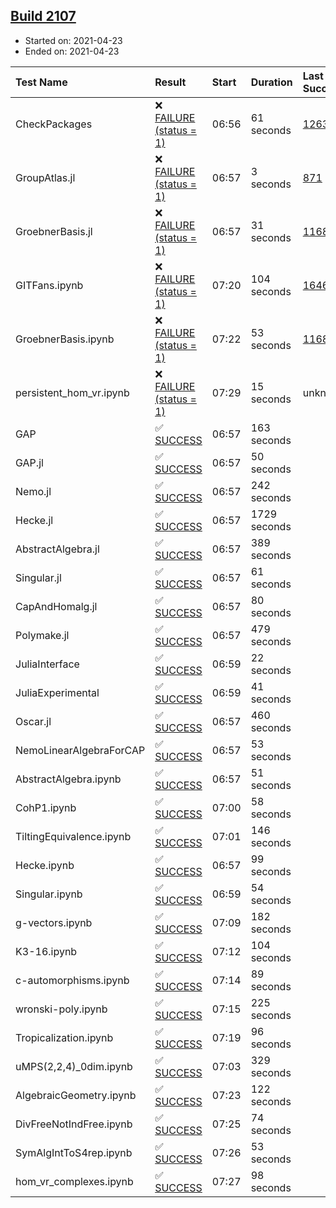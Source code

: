 ## [Build 2107](https://oscarci.mathematik.uni-kl.de/job/oscar-stable/2107/)

* Started on: 2021-04-23
* Ended on: 2021-04-23

| Test Name    | Result | Start | Duration | Last Success | First Failure |
|:-------------|:-------|:------|:---------|:-------------|:--------------|
| CheckPackages | ❌ [FAILURE (status = 1)](https://oscarci.mathematik.uni-kl.de/job/oscar-stable/2107/artifact/logs/build-2107/CheckPackages.log) | 06:56 | 61 seconds | [1263](https://oscarci.mathematik.uni-kl.de/job/oscar-stable/1263/) | [1264](https://oscarci.mathematik.uni-kl.de/job/oscar-stable/1264/) |
| GroupAtlas.jl | ❌ [FAILURE (status = 1)](https://oscarci.mathematik.uni-kl.de/job/oscar-stable/2107/artifact/logs/build-2107/GroupAtlas.jl.log) | 06:57 | 3 seconds | [871](https://oscarci.mathematik.uni-kl.de/job/oscar-stable/871/) | [872](https://oscarci.mathematik.uni-kl.de/job/oscar-stable/872/) |
| GroebnerBasis.jl | ❌ [FAILURE (status = 1)](https://oscarci.mathematik.uni-kl.de/job/oscar-stable/2107/artifact/logs/build-2107/GroebnerBasis.jl.log) | 06:57 | 31 seconds | [1168](https://oscarci.mathematik.uni-kl.de/job/oscar-stable/1168/) | [1169](https://oscarci.mathematik.uni-kl.de/job/oscar-stable/1169/) |
| GITFans.ipynb | ❌ [FAILURE (status = 1)](https://oscarci.mathematik.uni-kl.de/job/oscar-stable/2107/artifact/logs/build-2107/GITFans.ipynb.log) | 07:20 | 104 seconds | [1646](https://oscarci.mathematik.uni-kl.de/job/oscar-stable/1646/) | [1647](https://oscarci.mathematik.uni-kl.de/job/oscar-stable/1647/) |
| GroebnerBasis.ipynb | ❌ [FAILURE (status = 1)](https://oscarci.mathematik.uni-kl.de/job/oscar-stable/2107/artifact/logs/build-2107/GroebnerBasis.ipynb.log) | 07:22 | 53 seconds | [1168](https://oscarci.mathematik.uni-kl.de/job/oscar-stable/1168/) | [1169](https://oscarci.mathematik.uni-kl.de/job/oscar-stable/1169/) |
| persistent_hom_vr.ipynb | ❌ [FAILURE (status = 1)](https://oscarci.mathematik.uni-kl.de/job/oscar-stable/2107/artifact/logs/build-2107/persistent_hom_vr.ipynb.log) | 07:29 | 15 seconds | unknown | unknown |
| GAP | ✅ [SUCCESS](https://oscarci.mathematik.uni-kl.de/job/oscar-stable/2107/artifact/logs/build-2107/GAP.log) | 06:57 | 163 seconds |  |  |
| GAP.jl | ✅ [SUCCESS](https://oscarci.mathematik.uni-kl.de/job/oscar-stable/2107/artifact/logs/build-2107/GAP.jl.log) | 06:57 | 50 seconds |  |  |
| Nemo.jl | ✅ [SUCCESS](https://oscarci.mathematik.uni-kl.de/job/oscar-stable/2107/artifact/logs/build-2107/Nemo.jl.log) | 06:57 | 242 seconds |  |  |
| Hecke.jl | ✅ [SUCCESS](https://oscarci.mathematik.uni-kl.de/job/oscar-stable/2107/artifact/logs/build-2107/Hecke.jl.log) | 06:57 | 1729 seconds |  |  |
| AbstractAlgebra.jl | ✅ [SUCCESS](https://oscarci.mathematik.uni-kl.de/job/oscar-stable/2107/artifact/logs/build-2107/AbstractAlgebra.jl.log) | 06:57 | 389 seconds |  |  |
| Singular.jl | ✅ [SUCCESS](https://oscarci.mathematik.uni-kl.de/job/oscar-stable/2107/artifact/logs/build-2107/Singular.jl.log) | 06:57 | 61 seconds |  |  |
| CapAndHomalg.jl | ✅ [SUCCESS](https://oscarci.mathematik.uni-kl.de/job/oscar-stable/2107/artifact/logs/build-2107/CapAndHomalg.jl.log) | 06:57 | 80 seconds |  |  |
| Polymake.jl | ✅ [SUCCESS](https://oscarci.mathematik.uni-kl.de/job/oscar-stable/2107/artifact/logs/build-2107/Polymake.jl.log) | 06:57 | 479 seconds |  |  |
| JuliaInterface | ✅ [SUCCESS](https://oscarci.mathematik.uni-kl.de/job/oscar-stable/2107/artifact/logs/build-2107/JuliaInterface.log) | 06:59 | 22 seconds |  |  |
| JuliaExperimental | ✅ [SUCCESS](https://oscarci.mathematik.uni-kl.de/job/oscar-stable/2107/artifact/logs/build-2107/JuliaExperimental.log) | 06:59 | 41 seconds |  |  |
| Oscar.jl | ✅ [SUCCESS](https://oscarci.mathematik.uni-kl.de/job/oscar-stable/2107/artifact/logs/build-2107/Oscar.jl.log) | 06:57 | 460 seconds |  |  |
| NemoLinearAlgebraForCAP | ✅ [SUCCESS](https://oscarci.mathematik.uni-kl.de/job/oscar-stable/2107/artifact/logs/build-2107/NemoLinearAlgebraForCAP.log) | 06:57 | 53 seconds |  |  |
| AbstractAlgebra.ipynb | ✅ [SUCCESS](https://oscarci.mathematik.uni-kl.de/job/oscar-stable/2107/artifact/logs/build-2107/AbstractAlgebra.ipynb.log) | 06:57 | 51 seconds |  |  |
| CohP1.ipynb | ✅ [SUCCESS](https://oscarci.mathematik.uni-kl.de/job/oscar-stable/2107/artifact/logs/build-2107/CohP1.ipynb.log) | 07:00 | 58 seconds |  |  |
| TiltingEquivalence.ipynb | ✅ [SUCCESS](https://oscarci.mathematik.uni-kl.de/job/oscar-stable/2107/artifact/logs/build-2107/TiltingEquivalence.ipynb.log) | 07:01 | 146 seconds |  |  |
| Hecke.ipynb | ✅ [SUCCESS](https://oscarci.mathematik.uni-kl.de/job/oscar-stable/2107/artifact/logs/build-2107/Hecke.ipynb.log) | 06:57 | 99 seconds |  |  |
| Singular.ipynb | ✅ [SUCCESS](https://oscarci.mathematik.uni-kl.de/job/oscar-stable/2107/artifact/logs/build-2107/Singular.ipynb.log) | 06:59 | 54 seconds |  |  |
| g-vectors.ipynb | ✅ [SUCCESS](https://oscarci.mathematik.uni-kl.de/job/oscar-stable/2107/artifact/logs/build-2107/g-vectors.ipynb.log) | 07:09 | 182 seconds |  |  |
| K3-16.ipynb | ✅ [SUCCESS](https://oscarci.mathematik.uni-kl.de/job/oscar-stable/2107/artifact/logs/build-2107/K3-16.ipynb.log) | 07:12 | 104 seconds |  |  |
| c-automorphisms.ipynb | ✅ [SUCCESS](https://oscarci.mathematik.uni-kl.de/job/oscar-stable/2107/artifact/logs/build-2107/c-automorphisms.ipynb.log) | 07:14 | 89 seconds |  |  |
| wronski-poly.ipynb | ✅ [SUCCESS](https://oscarci.mathematik.uni-kl.de/job/oscar-stable/2107/artifact/logs/build-2107/wronski-poly.ipynb.log) | 07:15 | 225 seconds |  |  |
| Tropicalization.ipynb | ✅ [SUCCESS](https://oscarci.mathematik.uni-kl.de/job/oscar-stable/2107/artifact/logs/build-2107/Tropicalization.ipynb.log) | 07:19 | 96 seconds |  |  |
| uMPS(2,2,4)_0dim.ipynb | ✅ [SUCCESS](https://oscarci.mathematik.uni-kl.de/job/oscar-stable/2107/artifact/logs/build-2107/uMPS-2-2-4-_0dim.ipynb.log) | 07:03 | 329 seconds |  |  |
| AlgebraicGeometry.ipynb | ✅ [SUCCESS](https://oscarci.mathematik.uni-kl.de/job/oscar-stable/2107/artifact/logs/build-2107/AlgebraicGeometry.ipynb.log) | 07:23 | 122 seconds |  |  |
| DivFreeNotIndFree.ipynb | ✅ [SUCCESS](https://oscarci.mathematik.uni-kl.de/job/oscar-stable/2107/artifact/logs/build-2107/DivFreeNotIndFree.ipynb.log) | 07:25 | 74 seconds |  |  |
| SymAlgIntToS4rep.ipynb | ✅ [SUCCESS](https://oscarci.mathematik.uni-kl.de/job/oscar-stable/2107/artifact/logs/build-2107/SymAlgIntToS4rep.ipynb.log) | 07:26 | 53 seconds |  |  |
| hom_vr_complexes.ipynb | ✅ [SUCCESS](https://oscarci.mathematik.uni-kl.de/job/oscar-stable/2107/artifact/logs/build-2107/hom_vr_complexes.ipynb.log) | 07:27 | 98 seconds |  |  |
